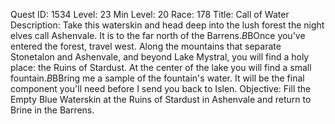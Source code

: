 Quest ID: 1534
Level: 23
Min Level: 20
Race: 178
Title: Call of Water
Description: Take this waterskin and head deep into the lush forest the night elves call Ashenvale. It is to the far north of the Barrens.$B$BOnce you've entered the forest, travel west. Along the mountains that separate Stonetalon and Ashenvale, and beyond Lake Mystral, you will find a holy place: the Ruins of Stardust. At the center of the lake you will find a small fountain.$B$BBring me a sample of the fountain's water. It will be the final component you'll need before I send you back to Islen.
Objective: Fill the Empty Blue Waterskin at the Ruins of Stardust in Ashenvale and return to Brine in the Barrens.
